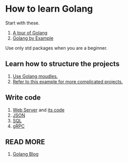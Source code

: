 # How to learn Golang

Start with these.

1. [A tour of Golang](https://tour.golang.org/)
2. [Golang by Example](https://gobyexample.com)

Use only std packages when you are a beginner.

## Learn how to structure the projects

1. [Use Golang moudles.](https://blog.golang.org/using-go-modules)
2. [Refer to this example for more complicated projects.](https://github.com/golang-standards/project-layout)

## Write code

1. [Web Server](https://golang.org/doc/articles/wiki/) and [its code](https://golang.org/doc/articles/wiki/final.go)
2. [JSON](https://www.google.com/search?&q=how+to+use+json+in+golang)
3. [SQL](https://www.calhoun.io/connecting-to-a-postgresql-database-with-gos-database-sql-package/)
4. [gRPC](https://grpc.io/docs/quickstart/go/)

## READ MORE

1. [Golang Blog](https://blog.golang.org/)